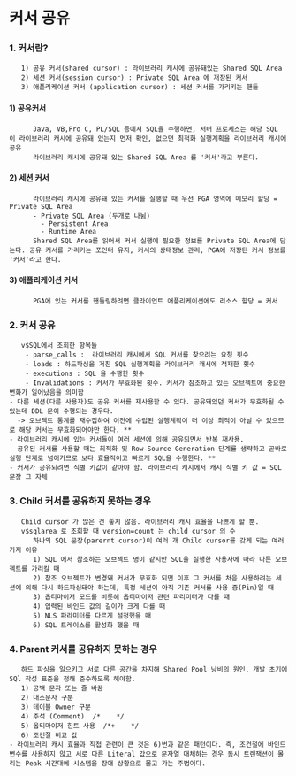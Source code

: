 # 커서 공유
### 1. 커서란?
       1) 공유 커서(shared cursor) : 라이브러리 캐시에 공유돼있는 Shared SQL Area
       2) 세션 커서(session cursor) : Private SQL Area 에 저장된 커서
       3) 애플리케이션 커서 (application cursor) : 세션 커서를 가리키는 핸들
    
  #### 1) 공유커서
          Java, VB,Pro C, PL/SQL 등에서 SQL을 수행하면, 서버 프로세스는 해당 SQL 이 라이브러리 캐시에 공유돼 있는지 먼저 확인, 없으면 최적화 실행계획을 라이브러리 캐시에 공유
          라이브러리 캐시에 공유돼 있는 Shared SQL Area 를 '커서'라고 부른다.
  #### 2) 세션 커서
          라이브러리 캐시에 공유돼 있는 커서를 실행할 때 우선 PGA 영역에 메모리 할당 = Private SQL Area
          - Private SQL Area (두개로 나뉨)
            - Persistent Area
            - Runtime Area
          Shared SQL Area를 읽어서 커서 실행에 필요한 정보를 Private SQL Area에 담는다. 공유 커서를 가리키는 포인터 유지, 커서의 상태정보 관리, PGA에 저장된 커서 정보를 '커서'라고 한다.
  #### 3) 애플리케이션 커서
          PGA에 있는 커서를 핸들링하려면 클라이언트 애플리케이션에도 리소스 할당 = 커서

### 2. 커서 공유
       v$SQL에서 조회한 항목들
        - parse_calls :  라이브러리 캐시에서 SQL 커서를 찾으려는 요청 횟수
        - loads : 하드파싱을 거친 SQL 실행계획을 라이브러리 캐시에 적재한 횟수
        - executions : SQL 을 수행한 횟수
        - Invalidations : 커서가 무효화된 횟수. 커서가 참조하고 있는 오브젝트에 중요한 변화가 일어났음을 의미함
    - 다른 세션(다른 사용자)도 공유 커서를 재사용할 수 있다. 공유돼있던 커서가 무효화될 수 있는데 DDL 문이 수행되는 경우다.
      -> 오브젝트 통계를 재수집하여 이전에 수립된 실행계획이 더 이상 최적이 아닐 수 있으므로 해당 커서는 무효화되어야만 한다. **
    - 라이브러리 캐시에 있는 커서들이 여러 세션에 의해 공유되면서 반복 재사용.
      공유된 커서를 사용할 때는 최적화 및 Row-Source Generation 단계를 생략하고 곧바로 실행 단계로 넘어가므로 보다 효율적이고 빠르게 SQL을 수행한다. **
    - 커서가 공유되려면 식별 키값이 같아야 함. 라이브러리 캐시에서 캐시 식별 키 값 = SQL 문장 그 자체

### 3. Child 커서를 공유하지 못하는 경우
       Child cursor 가 많은 건 좋지 않음. 라이브러리 캐시 효율을 나쁘게 할 뿐.
       v$sqlarea 로 조회할 때 version=count 는 child cursor 의 수
          하나의 SQL 문장(parernt cursor)이 여러 개 Child cursor를 갖게 되는 여러가지 이유
          1) SQL 에서 참조하는 오브젝트 명이 같지만 SQL을 실행한 사용자에 따라 다른 오브젝트를 가리킬 때
          2) 참조 오브젝트가 변경돼 커서가 무효화 되면 이후 그 커서를 처음 사용하려는 세션에 의해 다시 하드파싱돼야 하는데, 특정 세션이 아직 기존 커서를 사용 중(Pin)일 때
          3) 옵티마이저 모드를 비롯해 옵티마이저 관련 파리미터가 다를 때
          4) 입력된 바인드 값의 길이가 크게 다를 때
          5) NLS 파라미터를 다르게 설정했을 때
          6) SQL 트레이스를 활성화 했을 때
### 4. Parent 커서를 공유하지 못하는 경우
       하드 파싱을 일으키고 서로 다른 공간을 차지해 Shared Pool 낭비의 원인. 개발 초기에 SQl 작성 표준을 정해 준수하도록 해야함.
       1) 공백 문자 또는 줄 바꿈              
       2) 대소문자 구분
       3) 테이블 Owner 구분
       4) 주석 (Comment)  /*    */
       5) 옵티마이저 힌트 사용  /*+    */
       6) 조건절 비교 값
    - 라이브러리 캐시 효율과 직접 관련이 큰 것은 6)번과 같은 패턴이다. 즉, 조건절에 바인드 변수를 사용하지 않고 서로 다른 Literal 값으로 문자열 대체하는 경우 동시 트랜잭션이 몰리는 Peak 시간대에 시스템을 장애 상황으로 몰고 가는 주범이다.
